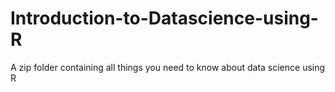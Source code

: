 # Introduction-to-Datascience-using-R
A zip folder containing all things you need to know about data science using R
